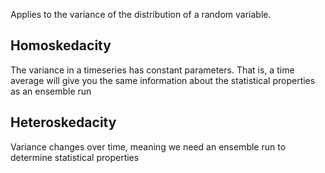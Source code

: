 Applies to the variance of the distribution of a random variable.


## Homoskedacity
The variance in a timeseries has constant parameters. That is, a time average will give you the same information about the statistical properties as an ensemble run

## Heteroskedacity
Variance changes over time, meaning we need an ensemble run to determine statistical properties